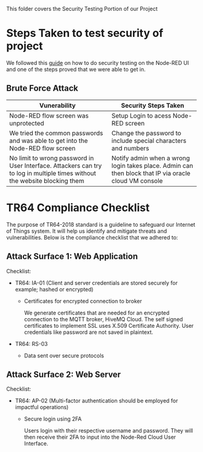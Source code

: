 This folder covers the Security Testing Portion of our Project

# Steps Taken to test security of project

We followed this [guide](https://www.cypressdatadefense.com/blog/how-to-do-security-testing-manually/) on how to do security testing on the Node-RED UI and one of the steps proved that we were able to get in.

## Brute Force Attack

| Vunerability | Security Steps Taken |  
| ----------- | ----------- |  
| Node-RED flow screen was unprotected |  Setup Login to acess Node-RED screen |
| We tried the common passwords and was able to get into the Node-RED flow screen | Change the password to include special characters and numbers |
| No limit to wrong password in User Interface. Attackers can try to log in multiple times without the website blocking them | Notify admin when a wrong login takes place. Admin can then block that IP via oracle cloud VM console |

# TR64 Compliance Checklist

The purpose of TR64-2018 standard is a guideline to safeguard our Internet of Things system. It will help us identify and mitigate threats and vulnerabilities. Below is the compliance checklist that we adhered to:

## Attack Surface 1: Web Application 
Checklist:
- TR64: IA-01 (Client and server credentials are stored securely for example; hashed or encrypted)
    - Certificates for encrypted connection to broker
    
      We generate certificates that are needed for an encrypted connection to the MQTT broker, HiveMQ Cloud. The self signed certificates to implement SSL uses X.509 Certificate
      Authority. User credentials like password are not saved in plaintext.

- TR64: RS-03
    - Data sent over secure protocols
      
## Attack Surface 2: Web Server
Checklist:
- TR64: AP-02 (Multi-factor authentication should be employed for impactful operations)
    - Secure login using 2FA 
       
       Users login with their respective username and password. They will then receive their 2FA to input into the Node-Red Cloud User Interface.
